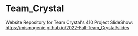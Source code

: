 # Team_Crystal
Website Repository for Team Crystal's 410 Project 
SlideShow: https://mismogenie.github.io/2022-Fall-Team_Crystal/slides
